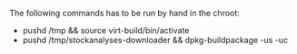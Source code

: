 The following commands has to be run by hand in the chroot:
 * pushd /tmp && source virt-build/bin/activate
 * pushd /tmp/stockanalyses-downloader && dpkg-buildpackage -us -uc
